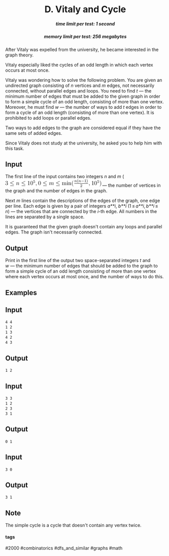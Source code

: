 <h1 style='text-align: center;'> D. Vitaly and Cycle</h1>

<h5 style='text-align: center;'>time limit per test: 1 second</h5>
<h5 style='text-align: center;'>memory limit per test: 256 megabytes</h5>

After Vitaly was expelled from the university, he became interested in the graph theory.

Vitaly especially liked the cycles of an odd length in which each vertex occurs at most once.

Vitaly was wondering how to solve the following problem. You are given an undirected graph consisting of *n* vertices and *m* edges, not necessarily connected, without parallel edges and loops. You need to find *t* — the minimum number of edges that must be added to the given graph in order to form a simple cycle of an odd length, consisting of more than one vertex. Moreover, he must find *w* — the number of ways to add *t* edges in order to form a cycle of an odd length (consisting of more than one vertex). It is prohibited to add loops or parallel edges.

Two ways to add edges to the graph are considered equal if they have the same sets of added edges.

Since Vitaly does not study at the university, he asked you to help him with this task.

## Input

The first line of the input contains two integers *n* and *m* (![](images/85eb1262062bdd96de2d3ee9a76a845441ee44af.png) — the number of vertices in the graph and the number of edges in the graph.

Next *m* lines contain the descriptions of the edges of the graph, one edge per line. Each edge is given by a pair of integers *a**i*, *b**i* (1 ≤ *a**i*, *b**i* ≤ *n*) — the vertices that are connected by the *i*-th edge. All numbers in the lines are separated by a single space.

It is guaranteed that the given graph doesn't contain any loops and parallel edges. The graph isn't necessarily connected.

## Output

Print in the first line of the output two space-separated integers *t* and *w* — the minimum number of edges that should be added to the graph to form a simple cycle of an odd length consisting of more than one vertex where each vertex occurs at most once, and the number of ways to do this.

## Examples

## Input


```
4 4  
1 2  
1 3  
4 2  
4 3  

```
## Output


```
1 2  

```
## Input


```
3 3  
1 2  
2 3  
3 1  

```
## Output


```
0 1  

```
## Input


```
3 0  

```
## Output


```
3 1  

```
## Note

The simple cycle is a cycle that doesn't contain any vertex twice.



#### tags 

#2000 #combinatorics #dfs_and_similar #graphs #math 